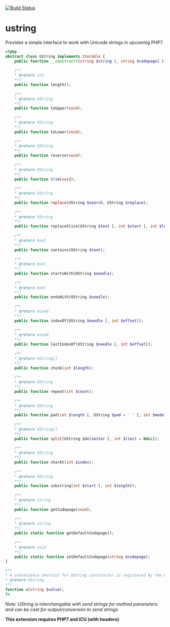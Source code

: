 [![Build Status](https://travis-ci.org/krakjoe/ustring.svg?branch=master)](https://travis-ci.org/krakjoe/ustring)

ustring
=======

Provides a simple interface to work with Unicode strings in upcoming PHP7.


```php
<?php
abstract class UString implements Iterable {
    public function __construct([string $string [, string $codepage] ]);
    
    /** 
    * @return int
    **/
    public function length();
    
    /** 
    * @return UString
    **/
    public function toUpper(void);
    
    /** 
    * @return UString
    **/
    public function toLower(void);
    
    /** 
    * @return UString
    **/
    public function reverse(void);
    
    /**
    * @return UString
    **/
    public function trim(void);
    
    /**
    * @return UString
    **/
    public function replace(UString $search, UString $replace);
    
    /**
    * @return UString
    **/
    public function replaceSlice(UString $text [, int $start [, int $length]])
    
    /**
    * @return bool
    **/
    public function contains(UString $text);
    
    /**
    * @return bool
    **/
    public function startsWith(UString $needle);
    
    /**
    * @return bool
    **/
    public function endsWith(UString $needle);
    
    /**
    * @return mixed
    **/
    public function indexOf(UString $needle [, int $offset]);
    
    /**
    * @return mixed
    **/
    public function lastIndexOf(UString $needle [, int $offset]);
    
    /**
    * @return UString[]
    **/
    public function chunk(int $length);
    
    /**
    * @return UString
    **/
    public function repeat(int $count);
    
    /**
    * @return UString
    **/
    public function pad(int $length [, UString $pad = ' ' [, int $mode = STR_PAD_RIGHT ] ]);
    
    /**
    * @return UString[]
    **/
    public function split(UString $delimiter [, int $limit = NULL]);
    
    /**
    * @return UString
    **/
    public function charAt(int $index);
    
    /**
    * @return UString
    **/
    public function substring(int $start [, int $length]);
    
    /**
    * @return string
    **/
    public function getCodepage(void);
    
    /**
    * @return string
    **/
    public static function getDefaultCodepage();
    
    /**
    * @return void
    **/
    public static function setDefaultCodepage(string $codepage);
}

/**
* A convenience shortcut for UString constructor is registered by the extension
* @return UString
**/
function u(string $value);
?>
```

*Note: UString is interchangable with zend strings for method parameters and can be cast for output/conversion to zend strings*

**This extension requires PHP7 and ICU (with headers)**
